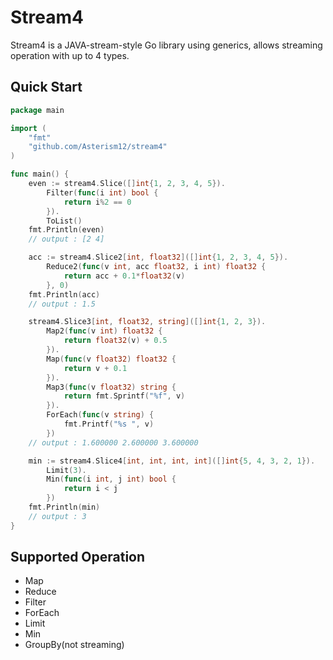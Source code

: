 # Stream4
Stream4 is a JAVA-stream-style Go library using generics, allows streaming operation with up to 4 types.

## Quick Start
```go
package main

import (
    "fmt"
    "github.com/Asterism12/stream4"
)

func main() {
	even := stream4.Slice([]int{1, 2, 3, 4, 5}).
		Filter(func(i int) bool {
			return i%2 == 0
		}).
		ToList()
	fmt.Println(even)
	// output : [2 4]

	acc := stream4.Slice2[int, float32]([]int{1, 2, 3, 4, 5}).
		Reduce2(func(v int, acc float32, i int) float32 {
			return acc + 0.1*float32(v)
		}, 0)
	fmt.Println(acc)
	// output : 1.5

	stream4.Slice3[int, float32, string]([]int{1, 2, 3}).
		Map2(func(v int) float32 {
			return float32(v) + 0.5
		}).
		Map(func(v float32) float32 {
			return v + 0.1
		}).
		Map3(func(v float32) string {
			return fmt.Sprintf("%f", v)
		}).
		ForEach(func(v string) {
			fmt.Printf("%s ", v)
		})
	// output : 1.600000 2.600000 3.600000

	min := stream4.Slice4[int, int, int, int]([]int{5, 4, 3, 2, 1}).
		Limit(3).
		Min(func(i int, j int) bool {
			return i < j
		})
	fmt.Println(min)
	// output : 3
}
```

## Supported Operation
* Map 
* Reduce 
* Filter 
* ForEach 
* Limit 
* Min 
* GroupBy(not streaming) 
